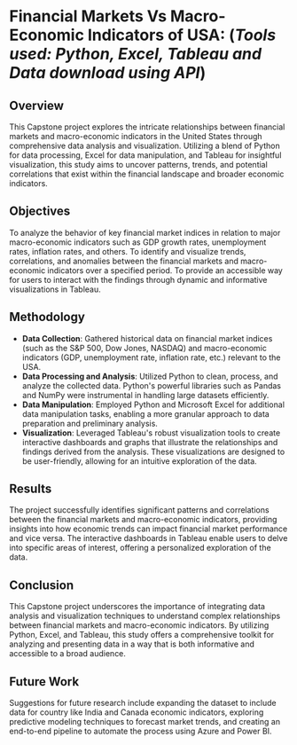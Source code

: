 # Financial Markets Vs Macro-Economic Indicators of USA: (_Tools used: Python, Excel, Tableau and Data download using API_)

## Overview
This Capstone project explores the intricate relationships between financial markets and macro-economic indicators in the United States through comprehensive data analysis and visualization. Utilizing a blend of Python for data processing, Excel for data manipulation, and Tableau for insightful visualization, this study aims to uncover patterns, trends, and potential correlations that exist within the financial landscape and broader economic indicators.

## Objectives
To analyze the behavior of key financial market indices in relation to major macro-economic indicators such as GDP growth rates, unemployment rates, inflation rates, and others.
To identify and visualize trends, correlations, and anomalies between the financial markets and macro-economic indicators over a specified period.
To provide an accessible way for users to interact with the findings through dynamic and informative visualizations in Tableau.

## Methodology
- **Data Collection**: Gathered historical data on financial market indices (such as the S&P 500, Dow Jones, NASDAQ) and macro-economic indicators (GDP, unemployment rate, inflation rate, etc.) relevant to the USA.
- **Data Processing and Analysis**: Utilized Python to clean, process, and analyze the collected data. Python's powerful libraries such as Pandas and NumPy were instrumental in handling large datasets efficiently.
- **Data Manipulation**: Employed Python and Microsoft Excel for additional data manipulation tasks, enabling a more granular approach to data preparation and preliminary analysis.
- **Visualization**: Leveraged Tableau's robust visualization tools to create interactive dashboards and graphs that illustrate the relationships and findings derived from the analysis. These visualizations are designed to be user-friendly, allowing for an intuitive exploration of the data.

## Results
The project successfully identifies significant patterns and correlations between the financial markets and macro-economic indicators, providing insights into how economic trends can impact financial market performance and vice versa. The interactive dashboards in Tableau enable users to delve into specific areas of interest, offering a personalized exploration of the data.

## Conclusion
This Capstone project underscores the importance of integrating data analysis and visualization techniques to understand complex relationships between financial markets and macro-economic indicators. By utilizing Python, Excel, and Tableau, this study offers a comprehensive toolkit for analyzing and presenting data in a way that is both informative and accessible to a broad audience.

## Future Work
Suggestions for future research include expanding the dataset to include data for country like India and Canada economic indicators, exploring predictive modeling techniques to forecast market trends, and creating an end-to-end pipeline to automate the process using Azure and Power BI.

